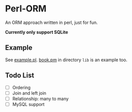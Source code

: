 # Perl-ORM
An ORM approach written in perl, just for fun.

**Currently only support SQLite**

## Example
See [example.pl](example.pl).
[book.pm](lib/book.pm) in directory `lib` is an example too.

## Todo List

- [ ] Ordering
- [ ] Join and left join
- [ ] Relationship: many to many
- [ ] MySQL support
